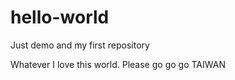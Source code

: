 # hello-world
Just demo and my first repository 

Whatever
I love this world.
Please go go go
TAIWAN
